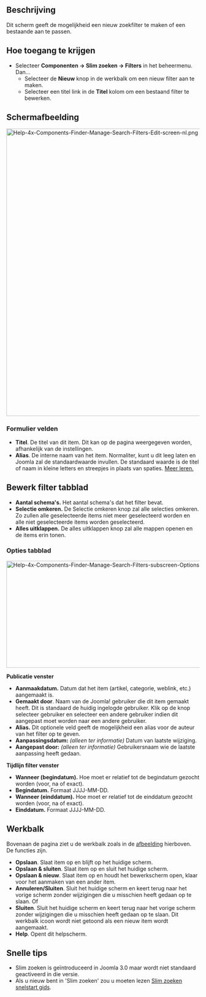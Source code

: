 <!-- Filename: Help4.x:Smart_Search:_New_or_Edit_Filter / Display title: Slim zoeken: Nieuw of bewerk filter -->

## Beschrijving

Dit scherm geeft de mogelijkheid een nieuw zoekfilter te maken of een
bestaande aan te passen.

## Hoe toegang te krijgen

- Selecteer **Componenten **→** Slim zoeken **→** Filters** in het
  beheermenu. Dan...
  - Selecteer de **Nieuw** knop in de werkbalk om een nieuw filter aan
    te maken.
  - Selecteer een titel link in de **Titel** kolom om een bestaand
    filter te bewerken.

## Schermafbeelding

<img
src="https://docs.joomla.org/images/thumb/b/b6/Help-4x-Components-Finder-Manage-Search-Filters-Edit-screen-nl.png/800px-Help-4x-Components-Finder-Manage-Search-Filters-Edit-screen-nl.png.jpeg"
decoding="async"
srcset="https://docs.joomla.org/images/b/b6/Help-4x-Components-Finder-Manage-Search-Filters-Edit-screen-nl.png 1.5x"
data-file-width="1187" data-file-height="1113" width="800" height="750"
alt="Help-4x-Components-Finder-Manage-Search-Filters-Edit-screen-nl.png" />

### Formulier velden

- **Titel**. De titel van dit item. Dit kan op de pagina weergegeven
  worden, afhankelijk van de instellingen.
- **Alias**. De interne naam van het item. Normaliter, kunt u dit leeg
  laten en Joomla zal de standaardwaarde invullen. De standaard waarde
  is de titel of naam in kleine letters en streepjes in plaats van
  spaties. [Meer
  leren.](https://docs.joomla.org/Alias/nl "Special:MyLanguage/Alias/nl")

## Bewerk filter tabblad

- **Aantal schema's.** Het aantal schema's dat het filter bevat.
- **Selectie omkeren.** De Selectie omkeren knop zal alle selecties
  omkeren. Zo zullen alle geselecteerde items niet meer geselecteerd
  worden en alle niet geselecteerde items worden geselecteerd.
- **Alles uitklappen.** De alles uitklappen knop zal alle mappen openen
  en de items erin tonen.

### Opties tabblad

<img
src="https://docs.joomla.org/images/thumb/4/47/Help-4x-Components-Finder-Manage-Search-Filters-subscreen-Options-tab-nl.png/800px-Help-4x-Components-Finder-Manage-Search-Filters-subscreen-Options-tab-nl.png.jpeg"
decoding="async"
srcset="https://docs.joomla.org/images/thumb/4/47/Help-4x-Components-Finder-Manage-Search-Filters-subscreen-Options-tab-nl.png/1200px-Help-4x-Components-Finder-Manage-Search-Filters-subscreen-Options-tab-nl.png.jpeg 1.5x, https://docs.joomla.org/images/4/47/Help-4x-Components-Finder-Manage-Search-Filters-subscreen-Options-tab-nl.png 2x"
data-file-width="1214" data-file-height="423" width="800" height="279"
alt="Help-4x-Components-Finder-Manage-Search-Filters-subscreen-Options-tab-nl.png" />

**Publicatie venster**

- **Aanmaakdatum.** Datum dat het item (artikel, categorie, weblink,
  etc.) aangemaakt is.
- **Gemaakt door**. Naam van de Joomla! gebruiker die dit item gemaakt
  heeft. Dit is standaard de huidig ingelogde gebruiker. Klik op de knop
  selecteer gebruiker en selecteer een andere gebruiker indien dit
  aangepast moet worden naar een andere gebruiker.
- **Alias.** Dit optionele veld geeft de mogelijkheid een alias voor de
  auteur van het filter op te geven.
- **Aanpassingsdatum:** *(alleen ter informatie)* Datum van laatste
  wijziging.
- **Aangepast door:** *(alleen ter informatie)* Gebruikersnaam wie de
  laatste aanpassing heeft gedaan.

**Tijdlijn filter venster**

- **Wanneer (begindatum).** Hoe moet er relatief tot de begindatum
  gezocht worden (voor, na of exact).
- **Begindatum.** Formaat JJJJ-MM-DD.
- **Wanneer (einddatum).** Hoe moet er relatief tot de einddatum gezocht
  worden (voor, na of exact).
- **Einddatum.** Formaat JJJJ-MM-DD.

## Werkbalk

Bovenaan de pagina ziet u de werkbalk zoals in de
[afbeelding](#Schermafbeelding) hierboven. De functies zijn.

- **Opslaan**. Slaat item op en blijft op het huidige scherm.
- **Opslaan & sluiten**. Slaat item op en sluit het huidige scherm.
- **Opslaan & nieuw**. Slaat item op en houdt het bewerkscherm open,
  klaar voor het aanmaken van een ander item.
- **Annuleren/Sluiten**. Sluit het huidige scherm en keert terug naar
  het vorige scherm zonder wijzigingen die u misschien heeft gedaan op
  te slaan. Of
- **Sluiten**. Sluit het huidige scherm en keert terug naar het vorige
  scherm zonder wijzigingen die u misschien heeft gedaan op te slaan.
  Dit werkbalk icoon wordt niet getoond als een nieuw item wordt
  aangemaakt.
- **Help**. Opent dit helpscherm.

## Snelle tips

- Slim zoeken is geïntroduceerd in Joomla 3.0 maar wordt niet standaard
  geactiveerd in die versie.
- Als u nieuw bent in 'Slim zoeken' zou u moeten lezen [Slim zoeken
  snelstart
  gids](https://docs.joomla.org/Smart_Search_quickstart_guide "Smart Search quickstart guide").

